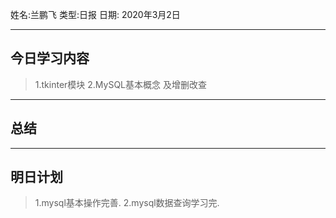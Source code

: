 姓名:兰鹏飞
类型:日报
日期: 2020年3月2日

***
## 今日学习内容 ##
>1.tkinter模块
>2.MySQL基本概念 及增删改查
***
## 总结 ##
***
## 明日计划 ##
>1.mysql基本操作完善.
>2.mysql数据查询学习完.
